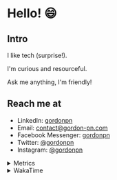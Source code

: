 # Hello! 😄

## Intro

I like tech (surprise!).

I'm curious and resourceful.

Ask me anything, I'm friendly!

## Reach me at

- LinkedIn: [gordonpn](https://www.linkedin.com/in/gordonpn/)
- Email: [contact@gordon-pn.com](mailto:contact@gordon-pn.com)
- Facebook Messenger: [gordonpn](https://www.messenger.com/t/Gordonpn)
- Twitter: [@gordonpn](https://twitter.com/Gordonpn)
- Instagram: [@gordonpn](https://www.instagram.com/gordonpn/)

<details>
  <summary>Metrics</summary>

  <img align="center" src="https://github.com/gordonpn/gordonpn/blob/master/github-metrics.svg" alt="GitHub Metrics">

</details>

<details>
  <summary>WakaTime</summary>

  <!--START_SECTION:waka-->
📊 **This Week I Spent My Time On** 

```text
💬 Programming Languages: 
Java                     6 hrs 9 mins        ██████████░░░░░░░░░░░░░░░   41.61 % 
XML                      5 hrs 19 mins       █████████░░░░░░░░░░░░░░░░   36.01 % 
Brazil Dependency Config 2 hrs 43 mins       █████░░░░░░░░░░░░░░░░░░░░   18.38 % 
Bash                     21 mins             █░░░░░░░░░░░░░░░░░░░░░░░░   02.43 % 
YAML                     7 mins              ░░░░░░░░░░░░░░░░░░░░░░░░░   00.79 % 

🔥 Editors: 
IntelliJ IDEA            14 hrs 22 mins      ████████████████████████░   97.21 % 
VS Code                  21 mins             █░░░░░░░░░░░░░░░░░░░░░░░░   02.43 % 
Cursor                   3 mins              ░░░░░░░░░░░░░░░░░░░░░░░░░   00.36 % 
```


 Last Updated on 20/09/2024 10:23:29 UTC
<!--END_SECTION:waka-->
</details>
